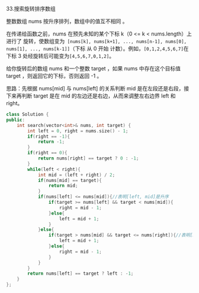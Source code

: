 33.搜索旋转排序数组

整数数组 nums 按升序排列，数组中的值互不相同 。

在传递给函数之前，nums 在预先未知的某个下标 k（0 <= k < nums.length）上进行了 旋转，使数组变为` [nums[k], nums[k+1], ..., nums[n-1], nums[0], nums[1], ..., nums[k-1]]`（下标 从 0 开始 计数）。例如，` [0,1,2,4,5,6,7] `在下标 3 处经旋转后可能变为` [4,5,6,7,0,1,2] `。

给你旋转后的数组 nums 和一个整数 target ，如果 nums 中存在这个目标值 target ，则返回它的下标，否则返回 -1 。

思路：先根据 nums[mid] 与 nums[left] 的关系判断 mid 是在左段还是右段，接下来再判断 target 是在 mid 的左边还是右边，从而来调整左右边界 left 和 right。

```C++
class Solution {
public:
    int search(vector<int>& nums, int target) {
        int left = 0, right = nums.size() - 1;
        if(right == -1){
            return -1;
        }
        if(right == 0){
            return nums[right] == target ? 0 : -1;
        }
        while(left < right){
            int mid = (left + right) / 2;
            if(nums[mid] == target){
                return mid;
            }
            if(nums[left] <= nums[mid]){//表明[left, mid]是升序
                if(target >= nums[left] && target < nums[mid]){
                    right = mid - 1;
                }else{
                    left = mid + 1;
                }
            }else{
                if(target > nums[mid] && target <= nums[right]){//表明[mid, right]是升序
                    left = mid + 1;
                }else{
                    right = mid - 1;
                }
            }
        }
        return nums[left] == target ? left : -1;
    }
};
```

